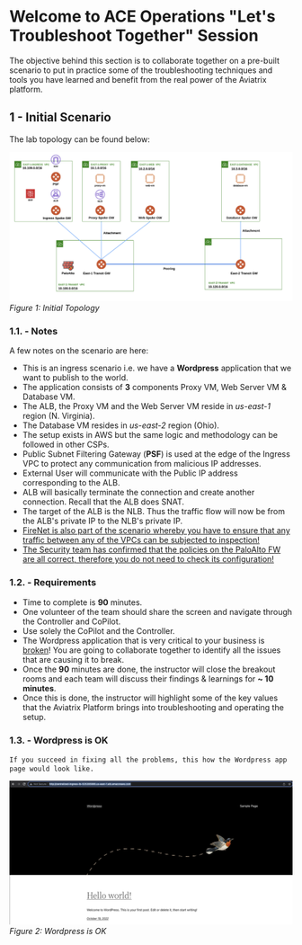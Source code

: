 # Welcome to ACE Operations "Let's Troubleshoot Together" Session

The objective behind this section is to collaborate together on a pre-built scenario to put in practice some of the troubleshooting techniques and tools you have learned and benefit from the real power of the Aviatrix platform.

## 1 - Initial Scenario
The lab topology can be found below:

![Lab Overview](images/Topology-single.png)
_Figure 1: Initial Topology_

### 1.1. - Notes
A few notes on the scenario are here:

* This is an ingress scenario i.e. we have a **Wordpress** application that we want to publish to the world.
* The application consists of **3** components Proxy VM, Web Server VM & Database VM.
* The ALB, the Proxy VM and the Web Server VM reside in *us-east-1* region (N. Virginia).
* The Database VM resides in *us-east-2* region (Ohio).
* The setup exists in AWS but the same logic and methodology can be followed in other CSPs.
* Public Subnet Filtering Gateway (**PSF**) is used at the edge of the Ingress VPC to protect any communication from malicious IP addresses.
* External User will communicate with the Public IP address corresponding to the ALB.
* ALB will basically terminate the connection and create another connection. Recall that the ALB does SNAT.
* The target of the ALB is the NLB. Thus the traffic flow will now be from the ALB's private IP to the NLB's private IP.
* <ins>FireNet is also part of the scenario whereby you have to ensure that any traffic between any of the VPCs can be subjected to inspection!</ins>
* <ins>The Security team has confirmed that the policies on the PaloAlto FW are all correct, therefore you do not need to check its configuration!</ins>

### 1.2. - Requirements

* Time to complete is **90** minutes.
* One volunteer of the team should share the screen and navigate through the Controller and CoPilot.
* Use solely the CoPilot and the Controller. 
* The Wordpress application that is very critical to your business is <ins>broken</ins>! You are going to collaborate together to identify all the issues that are causing it to break.
* Once the **90** minutes are done, the instructor will close the breakout rooms and each team will discuss their findings & learnings for **~ 10 minutes**.
* Once this is done, the instructor will highlight some of the key values that the Aviatrix Platform brings into troubleshooting and operating the setup.

### 1.3. - Wordpress is OK

```{important}
If you succeed in fixing all the problems, this how the Wordpress app page would look like.
```

![Lab Overview](images/final-wordpress.png)
_Figure 2: Wordpress is OK_

